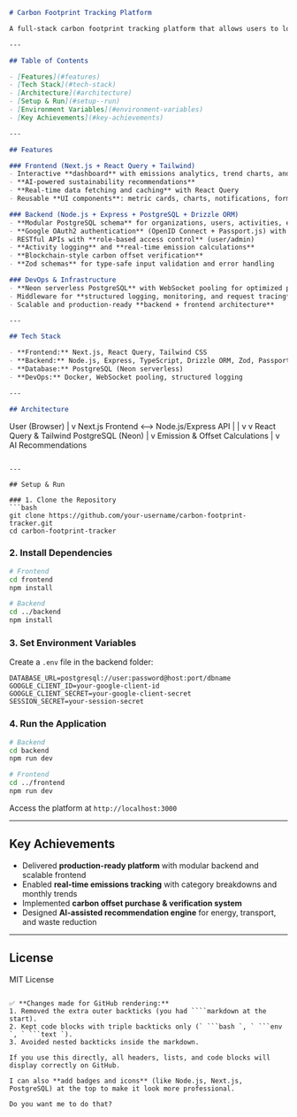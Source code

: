
```markdown
# Carbon Footprint Tracking Platform

A full-stack carbon footprint tracking platform that allows users to log daily activities (transport, energy, food, waste, products) and calculate real-time CO₂ emissions. Includes interactive dashboards, AI-based recommendations, and carbon offset tracking.

---

## Table of Contents

- [Features](#features)  
- [Tech Stack](#tech-stack)  
- [Architecture](#architecture)  
- [Setup & Run](#setup--run)  
- [Environment Variables](#environment-variables)  
- [Key Achievements](#key-achievements)  

---

## Features

### Frontend (Next.js + React Query + Tailwind)
- Interactive **dashboard** with emissions analytics, trend charts, and activity feeds  
- **AI-powered sustainability recommendations**  
- **Real-time data fetching and caching** with React Query  
- Reusable **UI components**: metric cards, charts, notifications, forms  

### Backend (Node.js + Express + PostgreSQL + Drizzle ORM)
- **Modular PostgreSQL schema** for organizations, users, activities, emissions, and offsets  
- **Google OAuth2 authentication** (OpenID Connect + Passport.js) with session management in PostgreSQL  
- RESTful APIs with **role-based access control** (user/admin)  
- **Activity logging** and **real-time emission calculations**  
- **Blockchain-style carbon offset verification**  
- **Zod schemas** for type-safe input validation and error handling  

### DevOps & Infrastructure
- **Neon serverless PostgreSQL** with WebSocket pooling for optimized performance  
- Middleware for **structured logging, monitoring, and request tracing**  
- Scalable and production-ready **backend + frontend architecture**  

---

## Tech Stack

- **Frontend:** Next.js, React Query, Tailwind CSS  
- **Backend:** Node.js, Express, TypeScript, Drizzle ORM, Zod, Passport.js, OAuth2  
- **Database:** PostgreSQL (Neon serverless)  
- **DevOps:** Docker, WebSocket pooling, structured logging  

---

## Architecture

```

User (Browser)
|
v
Next.js Frontend <--> Node.js/Express API
\|                     |
v                     v
React Query & Tailwind   PostgreSQL (Neon)
|
v
Emission & Offset Calculations
|
v
AI Recommendations

````

---

## Setup & Run

### 1. Clone the Repository
```bash
git clone https://github.com/your-username/carbon-footprint-tracker.git
cd carbon-footprint-tracker
````

### 2. Install Dependencies

```bash
# Frontend
cd frontend
npm install

# Backend
cd ../backend
npm install
```

### 3. Set Environment Variables

Create a `.env` file in the backend folder:

```env
DATABASE_URL=postgresql://user:password@host:port/dbname
GOOGLE_CLIENT_ID=your-google-client-id
GOOGLE_CLIENT_SECRET=your-google-client-secret
SESSION_SECRET=your-session-secret
```

### 4. Run the Application

```bash
# Backend
cd backend
npm run dev

# Frontend
cd ../frontend
npm run dev
```

Access the platform at `http://localhost:3000`

---

## Key Achievements

* Delivered **production-ready platform** with modular backend and scalable frontend
* Enabled **real-time emissions tracking** with category breakdowns and monthly trends
* Implemented **carbon offset purchase & verification system**
* Designed **AI-assisted recommendation engine** for energy, transport, and waste reduction

---

## License

MIT License

`````

✅ **Changes made for GitHub rendering:**  
1. Removed the extra outer backticks (you had ````markdown at the start).  
2. Kept code blocks with triple backticks only (` ```bash `, ` ```env `, ` ```text `).  
3. Avoided nested backticks inside the markdown.  

If you use this directly, all headers, lists, and code blocks will display correctly on GitHub.  

I can also **add badges and icons** (like Node.js, Next.js, PostgreSQL) at the top to make it look more professional.  

Do you want me to do that?
`````
